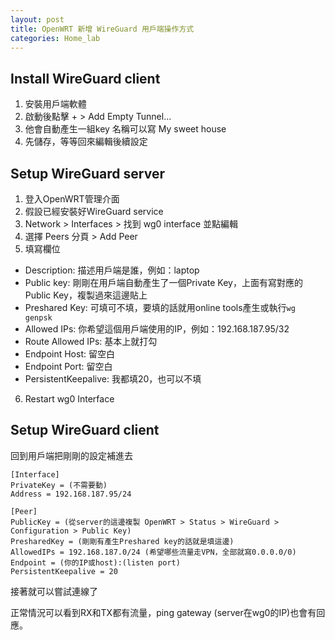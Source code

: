 ```yaml
---
layout: post
title: OpenWRT 新增 WireGuard 用戶端操作方式
categories: Home_lab
---
```


## Install WireGuard client

1. 安裝用戶端軟體
2. 啟動後點擊 + > Add Empty Tunnel...
3. 他會自動產生一組key 名稱可以寫 My sweet house
4. 先儲存，等等回來編輯後續設定

## Setup WireGuard server

1. 登入OpenWRT管理介面
2. 假設已經安裝好WireGuard service
3. Network > Interfaces > 找到 wg0 interface 並點編輯
4. 選擇 Peers 分頁 > Add Peer
5. 填寫欄位
  - Description: 描述用戶端是誰，例如：laptop
  - Public key: 剛剛在用戶端自動產生了一個Private Key，上面有寫對應的Public Key，複製過來這邊貼上
  - Preshared Key: 可填可不填，要填的話就用online tools產生或執行`wg genpsk`
  - Allowed IPs: 你希望這個用戶端使用的IP，例如：192.168.187.95/32
  - Route Allowed IPs: 基本上就打勾
  - Endpoint Host: 留空白
  - Endpoint Port: 留空白
  - PersistentKeepalive: 我都填20，也可以不填
6. Restart wg0 Interface

## Setup WireGuard client

回到用戶端把剛剛的設定補進去

```
[Interface]
PrivateKey = (不需要動)
Address = 192.168.187.95/24

[Peer]
PublicKey = (從server的這邊複製 OpenWRT > Status > WireGuard > Configuration > Public Key)
PresharedKey = (剛剛有產生Preshared key的話就是填這邊)
AllowedIPs = 192.168.187.0/24 (希望哪些流量走VPN，全部就寫0.0.0.0/0)
Endpoint = (你的IP或host):(listen port)
PersistentKeepalive = 20
```

接著就可以嘗試連線了

正常情況可以看到RX和TX都有流量，ping gateway (server在wg0的IP)也會有回應。
